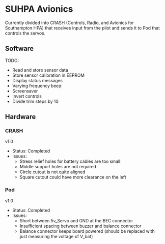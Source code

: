 # SUHPA Avionics

Currently divided into CRASH (Controls, Radio, and Avionics for Southampton HPA) that receives input from the pilot and sends it to Pod that controls the servos.

## Software
TODO:
- Read and store sensor data
- Store sensor calibration in EEPROM
- Display status messages
- Varying frequency beep
- Screensaver
- Invert controls
- Divide trim steps by 10

## Hardware

### CRASH 

v1.0
- Status: Completed
- Issues:
   * Stress relief holes for battery cables are too small
   * Middle support holes are not required
   * Circle cutout is not quite aligned
   * Square cutout could have more clearance on the left

### Pod
v1.0
- Status: Completed
- Issues: 
   * Short between 5v_Servo and GND at the BEC connector
   * Insufficient spacing between buzzer and balance connector
   * Balance connector keeps board powered (should be replaced with just measuring the voltage of V_bat)
